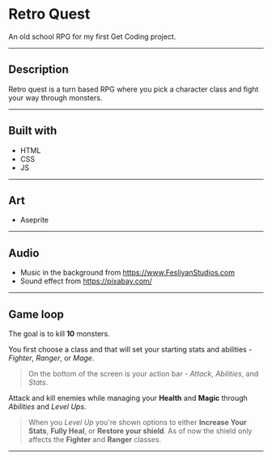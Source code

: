 # Retro Quest
An old school RPG for my first Get Coding project.

---
## Description
Retro quest is a turn based RPG where you pick a character class and fight your way through monsters.

---
## Built with
- HTML
- CSS
- JS

---
## Art
- Aseprite

---
## Audio
- Music in the background from https://www.FesliyanStudios.com
- Sound effect from https://pixabay.com/

---
## Game loop
The goal is to kill **10** monsters.

You first choose a class and that will set your starting stats and abilities - *Fighter*, *Ranger*, or *Mage*.
> On the bottom of the screen is your action bar - *Attack*, *Abilities*, and *Stats*.

Attack and kill enemies while managing your **Health** and **Magic** through *Abilities* and *Level Ups*.
> When you *Level Up* you're shown options to either **Increase Your Stats**, **Fully Heal**, or **Restore your shield**.
> As of now the shield only affects the **Fighter** and **Ranger** classes.

---
